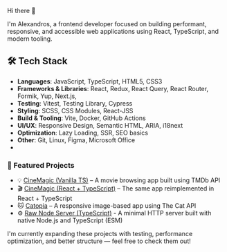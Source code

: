 <!--
**Alexandros00/Alexandros00** is a ✨ _special_ ✨ repository because its `README.md` (this file) appears on your GitHub profile.

Here are some ideas to get you started:

- 🔭 I’m currently working on ...
- 🌱 I’m currently learning ...
- 👯 I’m looking to collaborate on ...
- 🤔 I’m looking for help with ...
- 💬 Ask me about ...
- 📫 How to reach me: ...
- 😄 Pronouns: ...
- ⚡ Fun fact: ...
-->
Hi there 👋

I'm Alexandros, a frontend developer focused on building performant, responsive, and accessible web applications using React, TypeScript, and modern tooling.

## 🛠️ Tech Stack

- **Languages**: JavaScript, TypeScript, HTML5, CSS3
- **Frameworks & Libraries**: React, Redux, React Query, React Router, Formik, Yup, Next.js,
- **Testing**: Vitest, Testing Library, Cypress
- **Styling**: SCSS, CSS Modules, React-JSS
- **Build & Tooling**: Vite, Docker, GitHub Actions
- **UI/UX**: Responsive Design, Semantic HTML, ARIA, i18next
- **Optimization**: Lazy Loading, SSR, SEO basics
- **Other**: Git, Linux, Figma, Microsoft Office
- 
### 🚀 Featured Projects
- 💡 [CineMagic (Vanilla TS)](https://github.com/Alexandros00/cinemagic-tmdb-js-ts) – A movie browsing app built using TMDb API
- 🎬 [CineMagic (React + TypeScript)](https://github.com/Alexandros00/cinemagic-tmdb-react-ts) – The same app reimplemented in React + TypeScript
- 🐱 [Catopia](https://github.com/Alexandros00/catopia-thecatapi-react-ts) – A responsive image-based app using The Cat API
- ⚙️ [Raw Node Server (TypeScript)](https://github.com/Alexandros00/raw-node-ts-server-starter) - A minimal HTTP server built with native Node.js and TypeScript (ESM)

I'm currently expanding these projects with testing, performance optimization, and better structure — feel free to check them out!
